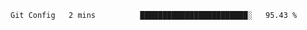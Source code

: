 <!--START_SECTION:waka-->
```text
Git Config   2 mins          ████████████████████████░   95.43 % 
```
<!--END_SECTION:waka-->
